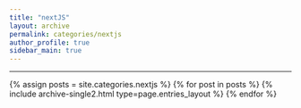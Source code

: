 ```yaml
---
title: "nextJS"
layout: archive
permalink: categories/nextjs
author_profile: true
sidebar_main: true
---
```


<!-- 공백이 포함되어 있는 카테고리 이름의 경우 site.categories['a b c'] 이런식으로! -->

---

{% assign posts = site.categories.nextjs %}
{% for post in posts %} {% include archive-single2.html type=page.entries_layout %} {% endfor %}

